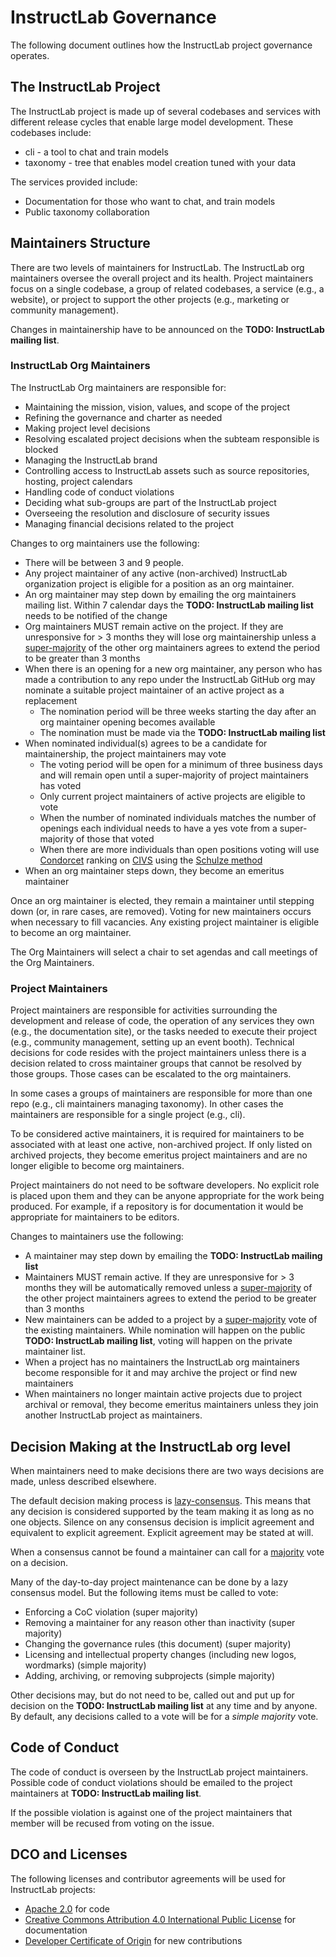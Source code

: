 # InstructLab Governance

The following document outlines how the InstructLab project governance operates.

## The InstructLab Project

The InstructLab project is made up of several codebases and services with different release cycles that enable large model development. These codebases include:

* cli - a tool to chat and train models
* taxonomy - tree that enables model creation tuned with your data

The services provided include:

* Documentation for those who want to chat, and train models
* Public taxonomy collaboration

## Maintainers Structure

There are two levels of maintainers for InstructLab. The InstructLab org maintainers oversee the overall project and its health. Project maintainers focus on a single codebase, a group of related codebases, a service (e.g., a website), or project to support the other projects (e.g., marketing or community management).

Changes in maintainership have to be announced on the **TODO: InstructLab mailing list**.

### InstructLab Org Maintainers

The InstructLab Org maintainers are responsible for:

* Maintaining the mission, vision, values, and scope of the project
* Refining the governance and charter as needed
* Making project level decisions
* Resolving escalated project decisions when the subteam responsible is blocked
* Managing the InstructLab brand
* Controlling access to InstructLab assets such as source repositories, hosting, project calendars
* Handling code of conduct violations
* Deciding what sub-groups are part of the InstructLab project
* Overseeing the resolution and disclosure of security issues
* Managing financial decisions related to the project

Changes to org maintainers use the following:

* There will be between 3 and 9 people.
* Any project maintainer of any active (non-archived) InstructLab organization project is eligible for a position as an org maintainer.
* An org maintainer may step down by emailing the org maintainers mailing list. Within 7 calendar days the **TODO: InstructLab mailing list** needs to be notified of the change
* Org maintainers MUST remain active on the project. If they are unresponsive for > 3 months they will lose org maintainership unless a [super-majority](https://en.wikipedia.org/wiki/Supermajority#Two-thirds_vote) of the other org maintainers agrees to extend the period to be greater than 3 months
* When there is an opening for a new org maintainer, any person who has made a contribution to any repo under the InstructLab GitHub org may nominate a suitable project maintainer of an active project as a replacement
  * The nomination period will be three weeks starting the day after an org maintainer opening becomes available
  * The nomination must be made via the **TODO: InstructLab mailing list**
* When nominated individual(s) agrees to be a candidate for maintainership, the project maintainers may vote
  * The voting period will be open for a minimum of three business days and will remain open until a super-majority of project maintainers has voted
  * Only current project maintainers of active projects are eligible to vote
  * When the number of nominated individuals matches the number of openings each individual needs to have a yes vote from a super-majority of those that voted
  * When there are more individuals than open positions voting will use [Condorcet](https://en.wikipedia.org/wiki/Condorcet_method) ranking on [CIVS](http://civs.cs.cornell.edu/) using the [Schulze method](https://en.wikipedia.org/wiki/Schulze_method)
* When an org maintainer steps down, they become an emeritus maintainer

Once an org maintainer is elected, they remain a maintainer until stepping down (or, in rare cases, are removed). Voting for new maintainers occurs when necessary to fill vacancies. Any existing project maintainer is eligible to become an org maintainer.

The Org Maintainers will select a chair to set agendas and call meetings of the Org Maintainers.

### Project Maintainers

Project maintainers are responsible for activities surrounding the development and release of code, the operation of any services they own (e.g., the documentation site), or the tasks needed to execute their project (e.g., community management, setting up an event booth). Technical decisions for code resides with the project maintainers unless there is a decision related to cross maintainer groups that cannot be resolved by those groups. Those cases can be escalated to the org maintainers.

In some cases a groups of maintainers are responsible for more than one repo (e.g., cli maintainers managing taxonomy). In other cases the maintainers are responsible for a single project (e.g., cli).

To be considered active maintainers, it is required for maintainers to be associated with at least one active, non-archived project. If only listed on archived projects, they become emeritus project maintainers and are no longer eligible to become org maintainers.

Project maintainers do not need to be software developers. No explicit role is placed upon them and they can be anyone appropriate for the work being produced. For example, if a repository is for documentation it would be appropriate for maintainers to be editors.

Changes to maintainers use the following:

* A maintainer may step down by emailing the **TODO: InstructLab mailing list**
* Maintainers MUST remain active. If they are unresponsive for > 3 months they will be automatically removed unless a [super-majority](https://en.wikipedia.org/wiki/Supermajority#Two-thirds_vote) of the other project maintainers agrees to extend the period to be greater than 3 months
* New maintainers can be added to a project by a [super-majority](https://en.wikipedia.org/wiki/Supermajority#Two-thirds_vote) vote of the existing maintainers. While nomination will happen on the public **TODO: InstructLab mailing list**, voting will happen on the private maintainer list.
* When a project has no maintainers the InstructLab org maintainers become responsible for it and may archive the project or find new maintainers
* When maintainers no longer maintain active projects due to project archival or removal, they become emeritus maintainers unless they join another InstructLab project as maintainers.

## Decision Making at the InstructLab org level

When maintainers need to make decisions there are two ways decisions are made, unless described elsewhere.

The default decision making process is [lazy-consensus](http://communitymgt.wikia.com/wiki/Lazy_consensus). This means that any decision is considered supported by the team making it as long as no one objects. Silence on any consensus decision is implicit agreement and equivalent to explicit agreement. Explicit agreement may be stated at will.

When a consensus cannot be found a maintainer can call for a [majority](https://en.wikipedia.org/wiki/Majority) vote on a decision.

Many of the day-to-day project maintenance can be done by a lazy consensus model. But the following items must be called to vote:

* Enforcing a CoC violation (super majority)
* Removing a maintainer for any reason other than inactivity (super majority)
* Changing the governance rules (this document) (super majority)
* Licensing and intellectual property changes (including new logos, wordmarks) (simple majority)
* Adding, archiving, or removing subprojects (simple majority)

Other decisions may, but do not need to be, called out and put up for decision on the **TODO: InstructLab mailing list** at any time and by anyone. By default, any decisions called to a vote will be for a _simple majority_ vote.

## Code of Conduct

The code of conduct is overseen by the InstructLab project maintainers. Possible code of conduct violations should be emailed to the project maintainers at **TODO: InstructLab mailing list**.

If the possible violation is against one of the project maintainers that member will be recused from voting on the issue.

## DCO and Licenses

The following licenses and contributor agreements will be used for InstructLab projects:

* [Apache 2.0](https://opensource.org/licenses/Apache-2.0) for code
* [Creative Commons Attribution 4.0 International Public License](https://creativecommons.org/licenses/by/4.0/legalcode) for documentation
* [Developer Certificate of Origin](https://developercertificate.org/) for new contributions

